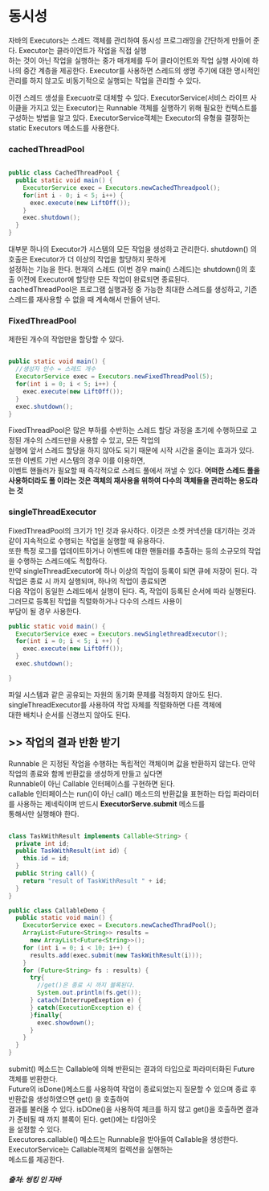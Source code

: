 # 동시성

자바의 Executors는 스레드 객체를 관리하여 동시성 프로그래밍을 간단하게 만들어 준다. Executor는 클라이언트가 작업을 직접 실행     
하는 것이 아닌 작업을 실행하는 중가 매개체를 두어 클라이언트와 작업 실행 사이에 하나의 중간 계층을 제공한다.
Executor를 사용하면 스레드의 생명 주기에 대한 명시적인 관리를 하지 않고도 비동기적으로 실행되는 작업을 관리할 수 있다.

이전 스레드 생성을 Execuotr로 대체할 수 있다.
ExecutorService(서비스 라이프 사이클을 가지고 있는 Executor)는 Runnable 객체를 실행하기 위해 필요한 컨텍스트를 구성하는 방법을 알고 있다. 
ExecutorService객체는 Executor의 유형을 결정하는 static Executors 메소드를 사용한다.


### cachedThreadPool
```java

public class CachedThreadPool {
  public static void main() {
    ExecutorService exec = Executors.newCachedThreadpool();
    for(int i - 0; i < 5; i++) {
      exec.execute(new LiftOff());
    }
    exec.shutdown();
  }
}
```
대부분 하나의 Executor가 시스템의 모든 작업을 생성하고 관리한다. shutdown() 의 호출은 Executor가 더 이상의 작업을 할당하지 못하게    
설정하는 기능을 한다. 현재의 스레드 (이번 경우 main() 스레드)는 shutdown()의 호출 이전에 Executor에 할당한 모든 작업이 완료되면 종료된다.      
cachedThreadPool은 프로그램 실행과정 중 가능한 최대한 스레드를 생성하고, 기존 스레드를 재사용할 수 없을 때 계속해서 만들어 낸다.



### FixedThreadPool
제한된 개수의 작업만을 할당할 수 있다.
```java

public static void main() {
  //생성자 인수 = 스레드 개수
  ExecutorService exec = Executors.newFixedThreadPool(5);
  for(int i = 0; i < 5; i++) {
    exec.execute(new LiftOff());
  }
  exec.shutdown();
}
```
FixedThreadPool은 많은 부하를 수반하는 스레드 할당 과정을 초기에 수행하므로 고정된 개수의 스레드만을 사용할 수 있고, 모든 작업의     
실행에 앞서 스레드 할당을 하지 않아도 되기 때문에 시작 시간을 줄이는 효과가 있다. 또한 이벤트 기반 시스템의 경우 이를 이용하면,    
이벤트 핸들러가 필요할 때 즉각적으로 스레드 풀에서 꺼낼 수 있다.
**어떠한 스레드 풀을 사용하더라도 풀 이라는 것은 객체의 재사용을 위하여 다수의 객체들을 관리하는 용도라는 것**


### singleThreadExecutor 
FixedThreadPool의 크기가 1인 것과 유사하다. 이것은 소켓 커넥션을 대기하는 것과 같이 지속적으로 수행되는 작업을 실행할 때 유용하다.     
또한 특정 로그를 업데이트하거나 이벤트에 대한 핸들러를 추출하는 등의 소규모의 작업을 수행하는 스레드에도 적합하다.    
만약 singleThreadExecutor에 하나 이상의 작업이 등록이 되면 큐에 저장이 된다. 각 작업은 종료 시 까지 실행되며, 하나의 작업이 종료되면     
다음 작업이 동일한 스레드에서 실행이 된다. 즉, 작업이 등록된 순서에 따라 실행된다.  그러므로 등록된 작업을 직렬화하거나 다수의 스레드 사용이    
부담이 될 경우 사용한다.

```java
public static void main() {
  ExecutorService exec = Executors.newSinglethreadExecutor();
  for(int i = 0; i < 5; i ++) {
    exec.execute(new LiftOff());
  }
  exec.shutdown();

}
```
파일 시스템과 같은 공유되는 자원의 동기화 문제를 걱정하지 않아도 된다. singleThreadExecutor를 사용하여 작업 자체를 직렬화하면 다른 객체에    
대한 배치나 순서를 신경쓰지 않아도 된다.


## >> 작업의 결과 반환 받기
Runnable 은 지정된 작업을 수행하는 독립적인 객체이며 값을 반환하지 않는다. 만약 작업의 종료와 함께 반환값을 생성하게 만들고 싶다면    
Runnable이 아닌 Callable 인터페이스를 구현하면 된다.    
callable 인터페이스는 run()이 아닌 call() 메소드의 반환값을 표현하는 타입 파라미터를 사용하는 제네릭이며 반드시 **ExecutorServe.submit** 메소드를    
통해서만 실행해야 한다.

```java

class TaskWithResult implements Callable<String> {
  private int id;
  public TaskWithResult(int id) {
    this.id = id;
  }
  public String call() {
    return "result of TaskWithResult " + id;
  }
}

public class CallableDemo {
  public static void main() {
    ExecutorService exec = Executors.newCachedThradPool();
    ArrayList<Future<String>> results = 
      new ArrayList<Future<String>>();
    for (int i = 0; i < 10; i++) {
      results.add(exec.submit(new TaskWithResult(i)));
    }
    for (Future<String> fs : results) {
      try{
        //get()은 종료 시 까지 블록된다.
        System.out.println(fs.get());
      } catach(InterrupeExeption e) {
      } catch(ExecutionException e) {
      }finally{
        exec.showdown();
      } 
    }
  }
}
```
submit() 메소드는 Callable에 의해 반환되는 결과의 타입으로 파라미터화된 Future 객체를 반환한다.   
Future의 isDone()메소드를 사용하여 작업이 종료되었는지 질문할 수 있으며 종료 후 반환값을 생성하였으면 get() 을 호출하여    
결과를 불러올 수 있다. isDOne()을 사용하여 체크를 하지 않고 get()을 호출하면 결과가 준비될 때 까지 블록이 된다. get()에는 타임아웃    
을 설정할 수 있다.    
Executores.callable() 메소드는 Runnable을 받아들여 Callable을 생성한다. ExecutorService는 Callable객체의 컬렉션을 실핸하는    
메소드를 제공한다.


##### 출처: 씽킹 인 자바 
